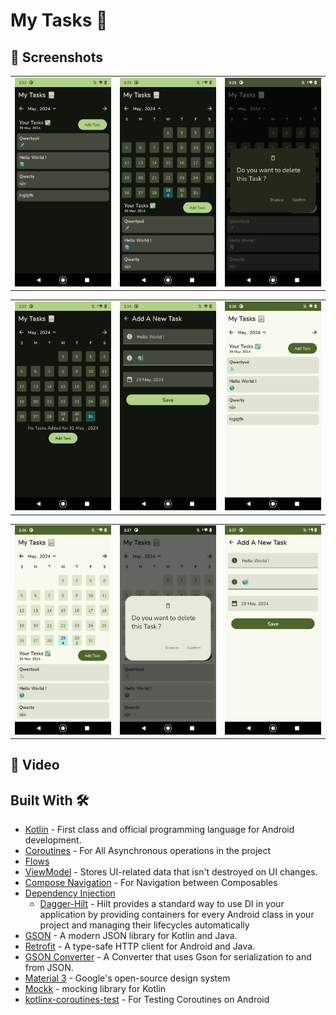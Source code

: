 # My Tasks 📝

## 📸 Screenshots
|   |   |   |
|---|---|---|
|![](screenshots/dark/1.png)|![](screenshots/dark/2.png)|![](screenshots/dark/3.png)

|   |   |   |
|---|---|---|
|![](screenshots/dark/5.png)|![](screenshots/dark/4.png)|![](screenshots/light/1.png)

|   |   |   |
|---|---|---|
|![](screenshots/light/2.png)|![](screenshots/light/3.png)|![](screenshots/light/4.png)


## 🎥 Video
[](https://github.com/techjd/MyTasks/assets/28820868/b9860bc8-dbf8-4ec1-b535-d6fe3eccf113)



## Built With 🛠
- [Kotlin](https://kotlinlang.org/) - First class and official programming language for Android development.
- [Coroutines](https://kotlinlang.org/docs/reference/coroutines-overview.html) - For All Asynchronous operations in the project
- [Flows](https://kotlinlang.org/docs/flow.html) 
- [ViewModel](https://developer.android.com/topic/libraries/architecture/viewmodel) - Stores UI-related data that isn't destroyed on UI changes. 
- [Compose Navigation](https://developer.android.com/develop/ui/compose/navigation) - For Navigation between Composables
- [Dependency Injection](https://developer.android.com/training/dependency-injection) 
  - [Dagger-Hilt](https://dagger.dev/hilt/) - Hilt provides a standard way to use DI in your application by providing containers for every Android class in your project and managing their lifecycles automatically
- [GSON](https://github.com/google/gson) - A modern JSON library for Kotlin and Java.
- [Retrofit](https://square.github.io/retrofit/) - A type-safe HTTP client for Android and Java.
- [GSON Converter](https://github.com/square/retrofit/tree/master/retrofit-converters/gson) - A Converter that uses Gson for serialization to and from JSON.
- [Material 3](https://github.com/material-components/material-components-android) - Google's open-source design system
- [Mockk](https://mockk.io/) - mocking library for Kotlin
- [kotlinx-coroutines-test](https://developer.android.com/kotlin/coroutines/test) - For Testing Coroutines on Android
